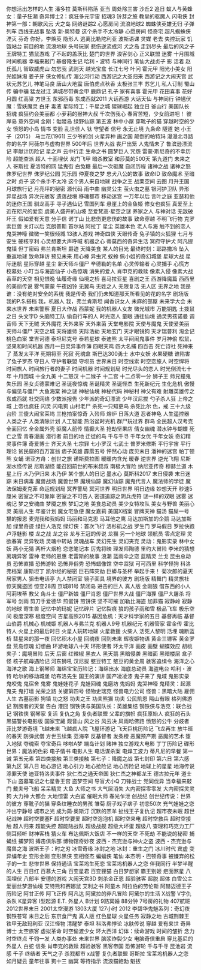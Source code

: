你想活出怎样的人生 潘多拉 莫斯科陷落 亚当 周处除三害 沙丘2 追日 蚁人与黄蜂女：量子狂潮 奇异博士2：疯狂多元宇宙 招魂3 铃芽之旅 教皇的驱魔人 闪电侠 封神第一部：朝歌风云 犬之岛 网络谜踪2 心愿房间 流浪地球2 蜘蛛侠英雄无归 子弹列车 西线无战事 坠落 新·奥特曼 这个杀手不太冷静 心愿房间 怪奇宅 超凡蜘蛛侠 湮灭 芬奇 你好，李焕英 隐形人 逃离比勒陀利亚 波斯语课 灵媒 老去 失控玩家 饥饿站台 前目的地 流浪地球 头号玩家 悲伤逆流成河 犬之岛 走到尽头 最后的风之子 王牌特工 猫鼠游戏 了不起的盖茨比 楚门的世界 浪客剑心 正义联盟 迷雾 十月围城 时间机器 幸福来敲门 基督降生记 哈利・波特 与神同行 笔仙大战贞子 影 活着 赵氏孤儿 智取威虎山 勿忘我 武则天 越光宝盒 长江七号 叶问 霍元甲 阳光小美女 阳光姐妹淘 姜子牙 侠女修仙传 湄公河行动 西游记之大圣归来 西游记之大闹天宫 武状元苏乞儿 神笔马良 唐山大地震 唐伯虎点秋香 太极张三丰 苏乞儿 私人订制 蜀山传 骗中骗 猛龙过江 满城尽带黄金甲 鹿鼎记 孔子 家有喜事 霍元甲 花田喜事 花好月圆 红高粱 方世玉 东邪西毒 东成西就2011 大话西游 大话天仙 与神同行 钟馗伏魔：雪妖魔灵 白牙 毒液 星际特工：千星之城 猩球崛起 独立日 釜山行 美国队长 招魂 疯狂约会美丽都 小萝莉的猴神大叔 千次伤我心 春宵苦短，少女前进吧！ 彼岸岛 意外空间 金刚：骷髅岛 绿野仙踪 第五波 林中小屋 穿靴子的猫 穿越时空的少女 愤怒的小鸟 情书 变脸 乱世佳人 钛 守望者 信号 永无止境 九条命 隧道 她 小王子（2015） 马兰花(1961) 三少爷的剑 火星异种 画之国 颠倒的帕特玛 漫漫北寻路 你的名字 阿薇尔与虚构世界 500年后 世界大战 丧尸出笼 人鬼情未了 鲁滨逊漂流记 李献计历险记 星之声 云中行走 生命之书 圆梦巨人 咒怨 雷蒙·斯尼奇的不幸历险 超能查派 超人 十面埋伏 龙门飞甲 暗杀教室 和莎莫的500天 第九道门 未来之人 哥斯拉 夏洛特的网 猛鬼街 白兔糖 最后一次驱魔 自闭历程 诸神之战 诸神之怒 侏罗纪世界 侏罗纪公园 咒乐园 仲夏夜之梦 忠犬八公的故事 致命ID 致命魔术 至暗之时 贞子 这个杀手不太冷 这个男人来自地球 战争之王 战栗空间 云图 月升王国 月球旅行记 月亮坪的秘密 源代码 雨中曲 幽灵公主 萤火虫之墓 银河护卫队 异形 异星战场 异次元骇客 遗落战境 移魂都市 移动迷宫 一万年以后 言叶之庭 亚瑟和他的迷你王国 驯龙高手 寻子遇仙记 雪国列车 悬崖上的金鱼姬 修女也疯狂 真爱至上 近在咫尺的爱恋 虞美人盛开的山坡 至爱梵高·星空之谜 养家之人 与神对话 无敌破坏王 假如爱有天意 分手信 诺丁山 比悲伤更悲伤的故事 致命穿越 不明飞行物 克罗索巨兽 关灯以后 克朗普斯 首尔站 阿拉丁 星尘 英雄本色 老人与海 触不到的恋人 鬼哭神嚎 微微一笑很倾城 13骇人游戏 神奇四侠 天眼传奇 兔子镇的火狐狸 七月与安生 硬核亨利 心灵想要大声呼喊 机器之心 蒂莫西的奇异生活 冥府守护犬 阿凡提 鬼镇 但丁密码 弗兰肯斯坦 爵迹 天降美食 某人的目光 最终时刻：耶路撒冷 坠入 重返地球 致命拜访 预见未来 用心棒 异虫咒 蚁蛉 佩小姐的奇幻城堡 星球大战 星际迷航 星际穿越 星尘 新天师斗僵尸 辛德勒的名单 心灵传输者 心灵捕手 心慌方 校墓处 小叮当与海盗仙子 小岛惊魂 消失的爱人 肖申克的救赎 像素入侵 像素大战 香草的天空 相见恨晚 仙履奇缘 仙境之桥 喜马拉亚星 喜剧之王 西游降魔篇 西西里的美丽传说 雾气蒙蒙 午夜凶铃 无翼鸟 无姓之人 无限复活 无人区 无界之地 我是谁：没有绝对安全的系统 我是传奇 我们仍未知道那天所看见的花的名字 剧场版 我的P.S.搭档 我，机器人 我，弗兰肯斯坦 闻香识女人 未麻的部屋 未来学大会 未来水世界 未来警察 夏日大作战 西蒙妮 我的机器人女友 微光城市 万能钥匙 土拨鼠之日 头文字D 头脑特工队 偷自行车的人 时光恋人 童眼 通往仙境 通灵男孩诺曼 调音师 天下无贼 天外魔花 天外来客 天外来菌 天堂电影院 天使与魔鬼 天使爱美丽 天师斗僵尸 天空之城 天将雄师 天际浩劫 天地玄门 天才眼镜狗 天才瑞普利 淘金记 桃色血案 堂吉诃德 泰坦尼克号 泰若星球 泰迪熊 太平间闹鬼事件 岁月神偷 松鼠，坚果和时间机器 四月一日灵异事件簿 四眼天鸡 四大名捕 四百击 死亡诗社 死神来了 蒸发太平洋 死期将至 死寂 死魂盒 斯巴达300勇士 水中女妖 水果硬糖 谁陷害了兔子罗杰 守日人 守护者联盟 守坝员 世界末日 时空线索 时空恋旅人 时空悍将 时间旅人 时间旅行者的妻子 时间机器 时间规划局 时光尽头的恋人 时光倒流七十年 十月围城 十全九美 十二怒汉 十二猴子 十二宫 十二点零一分 狮子王 师兄撞鬼 失乐园 圣女贞德蒙难记 圣诞夜惊魂 圣诞精灵 圣诞怪杰 生死新纪元 生化危机 傲慢与偏见与僵尸 大鱼海棠 神之谜 神秘仙境 神秘代码 神秘村 神父有难 射雕英雄传之东成西就 社交网络 少数派报告 少年派的奇幻漂流 少年汉尼拔 勺子杀人狂 上帝之城 上帝也疯狂 闪灵 闪电狗 山村老尸 杀死一只知更鸟 杀死比尔 色，戒 三十九级台阶 三傻大闹宝莱坞 三枪拍案惊奇 入殓师 熔炉 日落大道 忍者神龟 人生遥控器 人类之子 人类清除计划 人工智能 热浴盆时光机 群尸玩过界 群鸟 全民超人汉考克 全面回忆 全金属外壳 驱魔人前传 情癫大圣 抢劫坚果店 倩女幽魂 潜水钟与蝴蝶 死亡之雪 青春漫画 潜行者 前目的地 迁徙的鸟 千与千寻 千年女优 千年女妖 奇幻精灵事件簿 奇爱博士 齐天大圣 七宗罪 七小罗汉 七武士 普罗米修斯 平行宇宙 平行理论 贫民窟的百万富翁 痞子英雄 霹雳五号 怦然心动 庞贝末日 潘神的迷宫 帕丁顿熊 女蛹 诺亚方舟：创世之旅 诺斯费拉图 暖暖内含光 暖春 逆世界 逆光飞翔 尼斯湖水怪传说 尼斯湖怪 能召回前世的布米叔叔 南极大冒险 纳尼亚传奇 穆赫兰道 木星上行 木乃伊归来 木乃伊 某个旅人的日记 墨水心 莫斯科2017 末日侵袭 末日迷踪 末日病毒 魔兽战场 魔兽世界 魔境仙踪 魔幻仙踪 魔鬼代言人 魔法师的学徒 魔法保姆麦克菲 命运规划局 冥界警局 冥河世界 明日世界 明日边缘 妙想天开 秒速5厘米 密室之不可靠岸 密室之不可告人 密道追踪之阴兵虎符 谜一样的双眼 迷雾 迷魂记 梦之安魂曲 梦魇之旅 梦幻之地 美食总动员 美少女特攻队 美女与野兽 美丽心灵 美丽人生 年鉴计划 魔女宅急便 魔女嘉莉 美国X档案 冒牌天神 猫汤 猫屎一号 猫的报恩 麦兜我和我妈妈 玛丽和马克思 马耳他之鹰 马达加斯加的企鹅 马达加斯加 绿里奇迹 绿巨人浩克 绿灯侠：首次飞行 洛杉矶之战 罗生门 罗马假日 罗拉快跑 卢浮魅影 楼 龙之战 龙之谷 龙与王冠的传说 龙猫 另一个地球 领航员 零点定理 灵欲春宵 灵异牧场 灵魂中转站 灵魂战车 灵幻先生 灵幻夹克 灵动：鬼影实录 林中女妖 两小无猜 两杆大烟枪 恋恋笔记本 厉鬼将映 理发师陶德 里约大冒险 李米的猜想 离魂异客 雷神 老师的恩惠 老雷斯的故事 浪潮 蓝雨伞之恋 蓝精灵 兰戈 昆虫总动员 恐怖直播 恐怖游轮 恐怖异俗秀 恐怖蜡像馆 空中监狱 可可西里 科学怪狗 科洛弗档案 康斯坦丁 凯尔经的秘密 巨石阵灾劫 巨蟒与圣杯 举起手来！ 菊次郎的夏天 居家男人 狙击电话亭 九人禁闭室 镜子面具 境界的彼方 剧场版 精舞门 精灵旅社 惊天魔盗团 惊变28周 京城81号 禁闭岛 进击的巨人 真人版 金刚狼 借东西的小人阿莉埃蒂 教父 角斗士 僵尸新娘 僵尸肖恩 僵尸世界大战 僵尸海狸 僵尸大屠杀 将军号 剑雨 剪刀手爱德华 煎蛋饼 煎饼侠 坚不可摧 加勒比海盗 加菲猫 寂静岭 寂静的地球 寄生兽 记忆中的玛妮 记忆碎片 记忆裂痕 狼的孩子雨和雪 极品飞车 极乐空间 极度深寒 极度空间 吉星高照2015 基因危机：天才科学家的五日 基督再临 基督山伯爵 机械心 机械姬 机器人与弗兰克 机器人9号 机器纪元 机器管家 霍金传 霍比特人 火星上的最后时日 火星人玩转地球 火星救援 火柴人 活死人黎明 活埋 魂断蓝桥 彗星来的那一夜 回忆积木小屋 回魂夜 回到未来 辉夜姬物语 黄金三镖客 黄金罗盘 荒岛惊魂 幻想曲 环游地球八十天 环形使者 环太平洋 画皮 画壁 蝴蝶效应 胡桃夹子：魔境冒险 后天 后窗 红辣椒 黑衣人 黑天鹅 黑暗侵袭 黑暗面 黑暗楼层 盒子怪 核子航母遇险记 河东狮吼 汉尼拔 憨豆特工 憨豆的黄金周 骇客追缉令 海洋之心 海洋之歌 海上钢琴师 海绵宝宝历险记：海绵出水 海底总动员 海盗电台 哈利・波特 哈尔的移动城堡 哈布洛先生 国王的演讲 国产凌凌漆 鬼子来了 鬼域 鬼影实录 鬼咬鬼 鬼宿舍 鬼雾 鬼娃娃花子 鬼娃回魂 鬼磨坊 鬼妈妈 鬼哭神嚎 鬼精灵：起源 鬼夫 鬼打墙 光荣之路 关键第四号 怪物史瑞克 怪兽电力公司 怪兽：黑暗大陆 雇佣人生 古墓丽影 狗镇 功之怒 功夫之王 功夫熊猫 功夫 公民凯恩 隔山有眼 格列佛游记 割腕者的天堂 告白 港囧 钢铁侠与美国队长：英雄集结 钢铁侠与浩克：联合战记 钢铁侠 钢琴家 复活 复仇之角 复仇者联盟 父辈的旗帜 疯狂原始人 疯狂的石头 黑猫警长电影版 国家宝藏 观音山 风之谷 风云决 风雨哈佛路 愤怒的公牛 分歧者 菲比梦游奇境 飞越未来 飞越疯人院 飞屋环游记 飞天巨桃历险记 飞龙再生 放牛班的春天 防弹武僧 方世玉续集 范海辛 反基督者 发条橙 恶魔预产期 恶魔的艺术 堕入地狱 夺魂索 夺宝奇兵 哆啦A梦 端岛计划 赌神 独立游戏大电影 丁丁历险记 碟形世界：魔法的色彩 电子情书 电影人生 电话谋杀案 电焊工波力 蒂凡尼的早餐 第一诫 第五元素 第四类接触 第三类接触 第七子：降魔之战 第七封印 第六日 第六感 第九区 第八日 地心游记 地心引力 地心抢险记 地心历险记 地球上的星星 地海传说 涤罪天使 迪亚特洛夫事件 狄仁杰之通天帝国 狄仁杰之神都龙王 德古拉元年 道士下山 盗墓笔记之七星鲁王宫 盗梦空间 导盲犬小Q 刀锋战士 党同伐异 当幸福来敲门 戴夫号飞船 呆呆精灵 大鱼 大师之书 大气层消失 大内密探零零发 大内密探灵灵狗 大力神 大都会 大地惊雷 大白鲨 催眠大师 春光乍泄 创战纪 创世纪传说：世界的彼方 穿靴子的猫 穿条纹睡衣的男孩 雏菊 厨子戏子痞子 初恋50次 充气娃娃之恋 冲出宁静号 城市之光 成为简·奥斯汀 沉默的羔羊 扯线王子复仇记 超市夜未眠 超世纪战神 超时空要塞F 超时空要爱 超时空泡泡机 超时空来电 超时空救兵 超时空接触 超人归来 超能失控 超能陆战队 超级战舰 超级大坏蛋 超级八 查理和巧克力工厂 侧耳倾听 财神客栈 猜火车 布达佩斯大饭店 不一样的天空 不死劫 不能说的秘密 捕蝇纸 捕梦网 搏击俱乐部 博物馆奇妙夜 波西・杰克逊与神火之盗 波西・杰克逊与魔兽之海 波斯王子：时之刃 冰雪奇缘 冰封之地 冰封：重生之门 冰川时代 宾虚 变异编年史 变形金刚 变形黑侠 变相怪杰 蝙蝠侠 笔仙 本杰明・巴顿奇事 被嫌弃的松子的一生 悲惨世界 保持通话 宝莱坞生死恋 宝莱坞机器人之恋 伴我同行 半梦半醒的人生 百日红 百慕大三角 百变星君 百变狸猫 白日梦想家 霸王别姬 疤面煞星 八面埋伏 八部半 安德的游戏 大闹天宫3D 刺杀金正恩 超验骇客 超脱 超体 白雪公主 爱丽丝梦游仙境 艾特熊和赛娜鼠 艾利之书 阿童木 阿拉伯的劳伦斯 阿赫迈德王子历险记 阿甘正传 阿飞正传 阿凡达 阿黛拉的非凡冒险 阿黛尔的生活 X战警 V字仇杀队 K星异客 I型起源 E.T. 外星人 B计划 9路冥婚 88分钟 7号房的礼物 407航班 2012世界末日 2001太空漫游 1303大厦 127小时 2012 李碧华鬼魅系列：奇幻夜 钢铁苍穹 末日之后 东京食尸鬼 真人版 红色星球 火星任务 寂静之地 古城荆棘王 铁甲无敌玛利亚 汉江怪物 清醒梦 泰坦 科洛弗悖论 冰肤传说 穿越 爱有来世 奇异博士 太空旅客 虚拟革命 时空偷渡少女 环大西洋 幻体：续命游戏 时间的皱折 念力 时空终点 千钧一发 人类办事处 未来世界 脑浆炸裂少女 电脑奇侠重启 穿比基尼的外星人 白蛇 信条 肖申克的救赎 超验骇客 黑客帝国 恐怖游轮 千与千寻 昆池岩 流感 千子 终结者 天气之子 杀戮都市 x战警 复仇者联盟 哥斯拉 宝莱坞机器人之恋 如月疑云 童年往事 狗十三 幽冥 等待指示 流浪猫鲍勃 魁拔